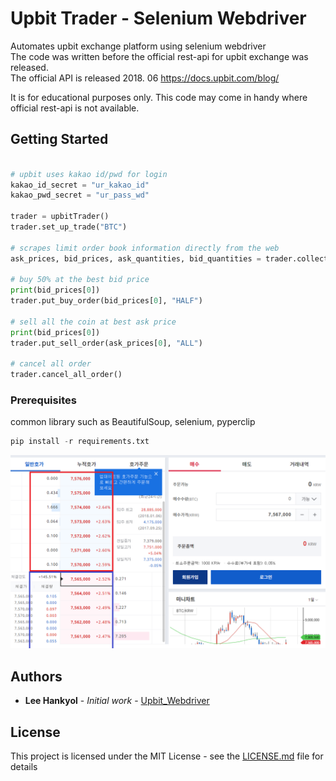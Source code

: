 # Upbit Trader - Selenium Webdriver

Automates upbit exchange platform using selenium webdriver  
The code was written before the official rest-api for upbit exchange was released.  
The official API is released 2018. 06 https://docs.upbit.com/blog/  

It is for educational purposes only. This code may come in handy where official rest-api is not available.  


## Getting Started

```python

# upbit uses kakao id/pwd for login
kakao_id_secret = "ur_kakao_id"
kakao_pwd_secret = "ur_pass_wd"

trader = upbitTrader()
trader.set_up_trade("BTC")

# scrapes limit order book information directly from the web
ask_prices, bid_prices, ask_quantities, bid_quantities = trader.collector()

# buy 50% at the best bid price
print(bid_prices[0])
trader.put_buy_order(bid_prices[0], "HALF")

# sell all the coin at best ask price
print(bid_prices[0])
trader.put_sell_order(ask_prices[0], "ALL")

# cancel all order
trader.cancel_all_order()
```


### Prerequisites

common library such as BeautifulSoup, selenium, pyperclip

```python
pip install -r requirements.txt
```

![automation](https://github.com/miroblog/upbit_webdriver/blob/master/upbit_orderbook.png)

## Authors

* **Lee Hankyol** - *Initial work* - [Upbit_Webdriver](https://github.com/miroblog/upbit_webdriver/)

## License

This project is licensed under the MIT License - see the [LICENSE.md](LICENSE.md) file for details
